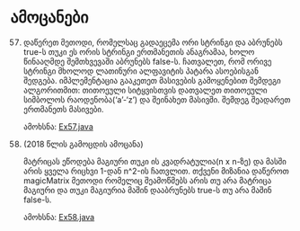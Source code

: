 # ამოცანები

57. დაწერეთ მეთოდი, რომელსაც გადაეცემა ორი სტრინგი და აბრუნებს true-ს თუკი ეს ორის სტრინგი ერთმანეთის ანაგრამაა, ხოლო წინააღმდე შემთხვევაში აბრუნებს false-ს. ჩათვალეთ, რომ ორივე სტრინგი მხოლოდ ლათინური ალფავიტის პატარა ასოებისგან შედგება. იმპლემენტაცია გააკეთეთ მასივების გამოყენებით შემდეგი ალგორითმით: თითოეული სიტყვისთვის დათვალეთ თითოეული სიმბოლოს რაოდენობა(‘a’-‘z’) და შეინახეთ მასივში. შემდეგ შეადარეთ ერთმანეთს მასივები.

    ამოხსნა: [Ex57.java](Ex57.java)

58. (2018 წლის გამოცდის ამოცანა) 

    მატრიცას ეწოდება მაგიური თუკი ის კვადრატულია(n x n-ზე) და მასში არის ყველა რიცხვი 1-დან n^2-ის ჩათვლით. თქვენი მიზანია დაწეროთ magicMatrix მეთოდი რომელიც შეამოწმებს არის თუ არა მატრიცა მაგიური და თუკი მაგიურია მაშინ დააბრუნებს true-ს თუ არა მაშინ false-ს. 
    
    ამოხსნა: [Ex58.java](Ex58.java)

